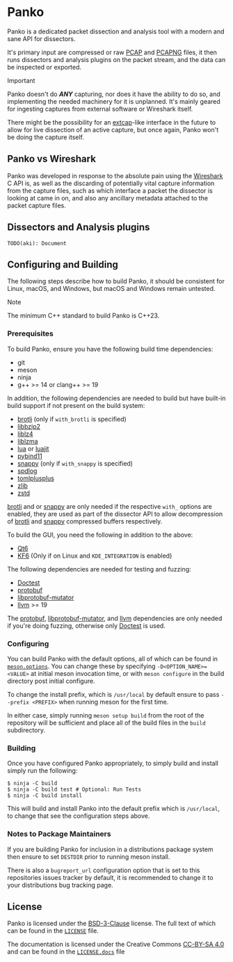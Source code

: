 # Panko

Panko is a dedicated packet dissection and analysis tool with a modern and sane API for dissectors.

It's primary input are compressed or raw [PCAP] and [PCAPNG] files, it then runs dissectors and analysis plugins on the packet stream, and the data can be inspected or exported.

> [!IMPORTANT]
> Panko doesn't do ***ANY*** capturing, nor does it have the ability to do so, and implementing the
> needed machinery for it is unplanned. It's mainly geared for ingesting captures from external
> software or Wireshark itself.
>
> There might be the possibility for an [extcap]-like interface in the future to allow for live
> dissection of an active capture, but once again, Panko won't be doing the capture itself.

## Panko vs Wireshark

Panko was developed in response to the absolute pain using the [Wireshark] C API is, as well as the discarding of potentially vital capture information from the capture files, such as which interface a packet the dissector is looking at came in on, and also any ancillary metadata attached to the packet capture files.

## Dissectors and Analysis plugins

```
TODO(aki): Document
```

## Configuring and Building

The following steps describe how to build Panko, it should be consistent for Linux, macOS, and Windows, but macOS and Windows remain untested.

> [!NOTE]
> The minimum C++ standard to build Panko is C++23.

### Prerequisites

To build Panko, ensure you have the following build time dependencies:

* git
* meson
* ninja
* g++ >= 14 or clang++ >= 19

In addition, the following dependencies are needed to build but have built-in build support if not present on the build system:

* [brotli] (only if `with_brotli` is specified)
* [libbzip2]
* [liblz4]
* [liblzma]
* [lua] or [luajit]
* [pybind11]
* [snappy] (only if `with_snappy` is specified)
* [spdlog]
* [tomlplusplus]
* [zlib]
* [zstd]

[brotli] and or [snappy] are only needed if the respective `with_` options are enabled, they are used as part of the dissector API to allow decompression of [brotli] and [snappy] compressed buffers respectively.

To build the GUI, you need the following in addition to the above:

* [Qt6]
* [KF6] (Only if on Linux and `KDE_INTEGRATION` is enabled)

The following dependencies are needed for testing and fuzzing:

* [Doctest]
* [protobuf]
* [libprotobuf-mutator]
* [llvm] >= 19

The [protobuf], [libprotobuf-mutator], and [llvm] dependencies are only needed if you're doing fuzzing, otherwise only [Doctest] is used.

### Configuring

You can build Panko with the default options, all of which can be found in [`meson.options`]. You can change these by specifying `-D<OPTION_NAME>=<VALUE>` at initial meson invocation time, or with `meson configure` in the build directory post initial configure.

To change the install prefix, which is `/usr/local` by default ensure to pass `--prefix <PREFIX>` when running meson for the first time.

In either case, simply running `meson setup build` from the root of the repository will be sufficient and place all of the build files in the `build` subdirectory.

### Building

Once you have configured Panko appropriately, to simply build and install simply run the following:

```
$ ninja -C build
$ ninja -C build test # Optional: Run Tests
$ ninja -C build install
```

This will build and install Panko into the default prefix which is `/usr/local`, to change that see the configuration steps above.

### Notes to Package Maintainers

If you are building Panko for inclusion in a distributions package system then ensure to set `DESTDIR` prior to running meson install.

There is also a `bugreport_url` configuration option that is set to this repositories issues tracker by default, it is recommended to change it to your distributions bug tracking page.

## License

Panko is licensed under the [BSD-3-Clause] license. The full text of which can be found in the [`LICENSE`] file.

The documentation is licensed under the Creative Commons [CC-BY-SA 4.0] and can be found in the [`LICENSE.docs`] file

[PCAP]: https://ietf-opsawg-wg.github.io/draft-ietf-opsawg-pcap/draft-ietf-opsawg-pcap.html
[PCAPNG]: https://ietf-opsawg-wg.github.io/draft-ietf-opsawg-pcap/draft-ietf-opsawg-pcapng.html
[extcap]: https://www.wireshark.org/docs/wsdg_html_chunked/ChCaptureExtcap.html
[Wireshark]: https://gitlab.com/wireshark/wireshark
[brotli]: https://github.com/google/brotli
[libbzip2]: https://www.sourceware.org/bzip2/
[liblz4]: https://github.com/lz4/lz4
[liblzma]: https://github.com/tukaani-project/xz
[lua]: https://www.lua.org/
[luajit]: https://luajit.org/
[pybind11]: https://github.com/pybind/pybind11
[snappy]: https://github.com/google/snappy
[spdlog]: https://github.com/gabime/spdlog
[tomlplusplus]: https://github.com/marzer/tomlplusplus
[zlib]: https://www.zlib.net/
[zstd]: https://github.com/facebook/zstd
[Qt6]: https://www.qt.io/product/qt6
[KF6]: https://develop.kde.org/products/frameworks/
[Doctest]: https://github.com/doctest/doctest
[protobuf]: https://github.com/protocolbuffers/protobuf
[libprotobuf-mutator]: https://github.com/google/libprotobuf-mutator
[llvm]: https://llvm.org/
[`meson.options`]: ./meson.options
[BSD-3-Clause]: https://spdx.org/licenses/BSD-3-Clause.htm
[`LICENSE`]: ./LICENSE
[CC-BY-SA 4.0]: https://creativecommons.org/licenses/by-sa/4.0/
[`LICENSE.docs`]: ./LICENSE.docs
